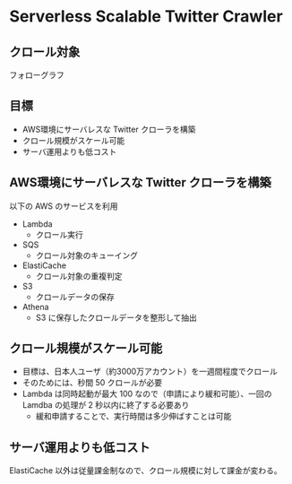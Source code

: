 # Serverless Scalable Twitter Crawler

## クロール対象

フォローグラフ

## 目標

- AWS環境にサーバレスな Twitter クローラを構築
- クロール規模がスケール可能
- サーバ運用よりも低コスト

## AWS環境にサーバレスな Twitter クローラを構築

以下の AWS のサービスを利用

- Lambda
  - クロール実行
- SQS
  - クロール対象のキューイング
- ElastiCache
  - クロール対象の重複判定
- S3
  - クロールデータの保存
- Athena
  - S3 に保存したクロールデータを整形して抽出


## クロール規模がスケール可能

- 目標は、日本人ユーザ（約3000万アカウント）を一週間程度でクロール
- そのためには、秒間 50 クロールが必要
- Lambda は同時起動が最大 100 なので（申請により緩和可能）、一回の Lamdba の処理が 2 秒以内に終了する必要あり
  - 緩和申請することで、実行時間は多少伸ばすことは可能

## サーバ運用よりも低コスト

ElastiCache 以外は従量課金制なので、クロール規模に対して課金が変わる。

